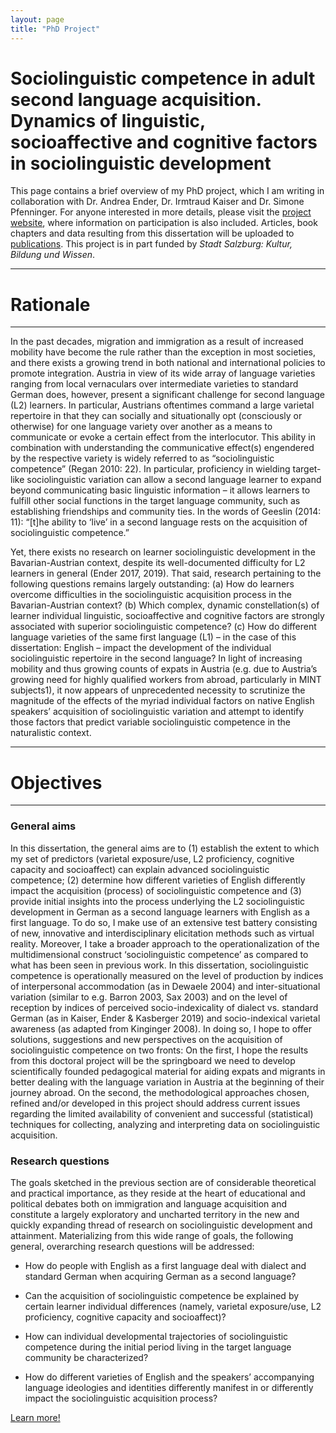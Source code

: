 ```yaml
---
layout: page
title: "PhD Project"
---
```


# Sociolinguistic competence in adult second language acquisition. <br> Dynamics of linguistic, socioaffective and cognitive factors in sociolinguistic development

This page contains a brief overview of my PhD project, which I am writing in collaboration with Dr. Andrea Ender, Dr. Irmtraud Kaiser and Dr. Simone Pfenninger. For anyone interested in more details, please visit the [project website](https://masonawirtz.wixsite.com/dynsc), where information on participation is also included. Articles, book chapters and data resulting from this dissertation will be uploaded to [publications](https://masonwirtz.github.io/Publications/). This project is in part funded by *Stadt Salzburg: Kultur, Bildung und Wissen*.

-----------
# Rationale
-----------

In the past decades, migration and immigration as a result of increased mobility have become the rule rather than the exception in most societies, and there exists a growing trend in both national and international policies to promote integration. Austria in view of its wide array of language varieties ranging from local vernaculars over intermediate varieties to standard German does, however, present a significant challenge for second language (L2) learners. In particular, Austrians oftentimes command a large varietal repertoire in that they can socially and situationally opt (consciously or otherwise) for one language variety over another as a means to communicate or evoke a certain effect from the interlocutor. This ability in combination with understanding the communicative effect(s) engendered by the respective variety is widely referred to as “sociolinguistic competence” (Regan 2010: 22). In particular, proficiency in wielding target-like sociolinguistic variation can allow a second language learner to expand beyond communicating basic linguistic information – it allows learners to fulfill other social functions in the target language community, such as establishing friendships and community ties. In the words of Geeslin (2014: 11): “[t]he ability to ‘live’ in a second language rests on the acquisition of sociolinguistic competence.”

Yet, there exists no research on learner sociolinguistic development in the Bavarian-Austrian context, despite its well-documented difficulty for L2 learners in general (Ender 2017, 2019). That said, research pertaining to the following questions remains largely outstanding: (a) How do learners overcome difficulties in the sociolinguistic acquisition process in the Bavarian-Austrian context? (b) Which complex, dynamic constellation(s) of learner individual linguistic, socioaffective and cognitive factors are strongly associated with superior sociolinguistic competence? (c) How do different language varieties of the same first language (L1) – in the case of this dissertation: English – impact the development of the individual sociolinguistic repertoire in the second language? In light of increasing mobility and thus growing counts of expats in Austria (e.g. due to Austria’s growing need for highly qualified workers from abroad, particularly in MINT subjects1), it now appears of unprecedented necessity to scrutinize the magnitude of the effects of the myriad individual factors on native English speakers’ acquisition of sociolinguistic variation and attempt to identify those factors that predict variable sociolinguistic competence in the naturalistic context.

-----------
# Objectives
-----------

### General aims

In this dissertation, the general aims are to (1) establish the extent to which my set of predictors (varietal exposure/use, L2 proficiency, cognitive capacity and socioaffect) can explain advanced sociolinguistic competence; (2) determine how different varieties of English differently impact the acquisition (process) of sociolinguistic competence and (3) provide initial insights into the process underlying the L2 sociolinguistic development in German as a second language learners with English as a first language. To do so, I make use of an extensive test battery consisting of new, innovative and interdisciplinary elicitation methods such as virtual reality. Moreover, I take a broader approach to the operationalization of the multidimensional construct ‘sociolinguistic competence’ as compared to what has been seen in previous work. In this dissertation, sociolinguistic competence is operationally measured on the level of production by indices of interpersonal accommodation (as in Dewaele 2004) and inter-situational variation (similar to e.g. Barron 2003, Sax 2003) and on the level of reception by indices of perceived socio-indexicality of dialect vs. standard German (as in Kaiser, Ender & Kasberger 2019) and socio-indexical varietal awareness (as adapted from Kinginger 2008). In doing so, I hope to offer solutions, suggestions and new perspectives on the acquisition of sociolinguistic competence on two fronts: On the first, I hope the results from this doctoral project will be the springboard we need to develop scientifically founded pedagogical material for aiding expats and migrants in better dealing with the language variation in Austria at the beginning of their journey abroad. On the second, the methodological approaches chosen, refined and/or developed in this project should address current issues regarding the limited availability of convenient and successful (statistical) techniques for collecting, analyzing and interpreting data on sociolinguistic acquisition.

### Research questions

The goals sketched in the previous section are of considerable theoretical and practical importance, as they reside at the heart of educational and political debates both on immigration and language acquisition and constitute a largely exploratory and uncharted territory in the new and quickly expanding thread of research on sociolinguistic development and attainment. Materializing from this wide range of goals, the following general, overarching research questions will be addressed:

- How do people with English as a first language deal with dialect and standard German when acquiring German as a second language?

- Can the acquisition of sociolinguistic competence be explained by certain learner individual differences (namely, varietal exposure/use, L2 proficiency, cognitive capacity and socioaffect)?

- How can individual developmental trajectories of sociolinguistic competence during the initial period living in the target language community be characterized? 

- How do different varieties of English and the speakers’ accompanying language ideologies and identities differently manifest in or differently impact the sociolinguistic acquisition process?

[Learn more!](https://masonawirtz.wixsite.com/dynsc)
